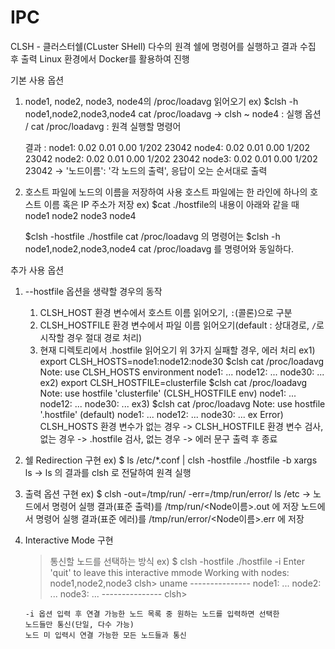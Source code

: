 # IPC

CLSH - 클러스터쉘(CLuster SHell)
다수의 원격 쉘에 명령어를 실행하고 결과 수집 후 출력
Linux 환경에서 Docker를 활용하여 진행

기본 사용 옵션
1. node1, node2, node3, node4의 /proc/loadavg 읽어오기
   ex) $clsh -h node1,node2,node3,node4 cat /proc/loadavg
       -> clsh ~ node4 : 실행 옵션 / cat /proc/loadavg : 원격 실행할 명령어
   
   결과 : node1: 0.02 0.01 0.00 1/202 23042
          node4: 0.02 0.01 0.00 1/202 23042
          node2: 0.02 0.01 0.00 1/202 23042
          node3: 0.02 0.01 0.00 1/202 23042
         -> '노드이름': '각 노드의 출력', 응답이 오는 순서대로 출력

2. 호스트 파일에 노드의 이름을 저장하여 사용
   호스트 파일에는 한 라인에 하나의 호스트 이름 혹은 IP 주소가 저장
  ex) $cat ./hostfile의 내용이 아래와 같을 때
      node1
      node2
      node3
      node4
   
      $clsh -hostfile ./hostfile cat /proc/loadavg 의 명령어는
      $clsh -h node1,node2,node3,node4 cat /proc/loadavg 를 명령어와 동일하다.

추가 사용 옵션
1. --hostfile 옵션을 생략할 경우의 동작
   1. CLSH_HOST 환경 변수에서 호스트 이름 읽어오기, `:`(콜론)으로 구분
   2. CLSH_HOSTFILE 환경 변수에서 파일 이름 읽어오기(default : 상대경로, `/`로 시작할 경우 절대 경로 처리)
   3. 현재 디렉토리에서 .hostfile 읽어오기
   위 3가지 실패할 경우, 에러 처리
   ex1) export CLSH_HOSTS=node1:node12:node30
        $clsh cat /proc/loadavg
        Note: use CLSH_HOSTS environment
        node1: ...
        node12: ...
        node30: ...
   ex2) export CLSH_HOSTFILE=clusterfile
        $clsh cat /proc/loadavg
        Note: use hostfile 'clusterfile' (CLSH_HOSTFILE env)
        node1: ...
        node12: ...
        node30: ...
   ex3) $clsh cat /proc/loadavg
        Note: use hostfile '.hostfile' (default)
        node1: ...
        node12: ...
        node30: ...
   ex Error) CLSH_HOSTS 환경 변수가 없는 경우
            -> CLSH_HOSTFILE 환경 변수 검사, 없는 경우
            -> .hostfile 검사, 없는 경우
            -> 에러 문구 출력 후 종료

2. 쉘 Redirection 구현
   ex) $ ls /etc/*.conf | clsh -hostfile ./hostfile -b xargs ls
       -> ls 의 결과를 clsh 로 전달하여 원격 실행

3. 출력 옵션 구현
   ex) $ clsh -out=/tmp/run/ -err=/tmp/run/error/ ls /etc
       -> 노드에서 명령어 실행 결과(표준 출력)를 /tmp/run/<Node이름>.out 에 저장
          노드에서 명령어 실행 결과(표준 에러)를 /tmp/run/error/<Node이름>.err 에 저장

4. Interactive Mode 구현
   
   > 통신할 노드를 선택하는 방식
   ex) $ clsh -hostfile ./hostfile -i
       Enter 'quit' to leave this interactive mmode
       Working with nodes: node1,node2,node3
       clsh> uname
       ---------------
       node1: ...
       node2: ...
       node3: ...
       ---------------
       clsh>
   
       -i 옵션 입력 후 연결 가능한 노드 목록 중 원하는 노드를 입력하면 선택한
       노드들만 통신(단일, 다수 가능)
       노드 미 입력시 연결 가능한 모든 노드들과 통신

   
   
       

   
       



